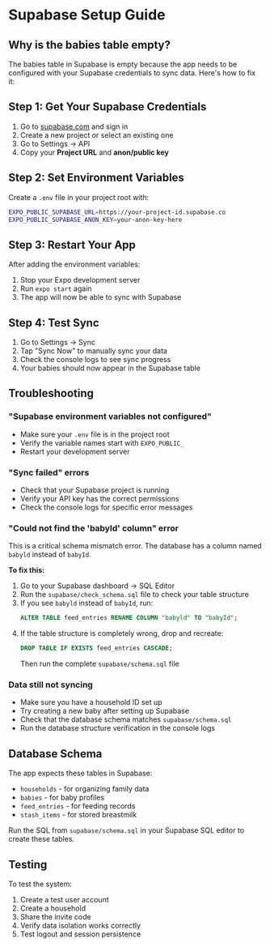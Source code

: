 # Supabase Setup Guide

## Why is the babies table empty?

The babies table in Supabase is empty because the app needs to be configured with your Supabase credentials to sync data. Here's how to fix it:

## Step 1: Get Your Supabase Credentials

1. Go to [supabase.com](https://supabase.com) and sign in
2. Create a new project or select an existing one
3. Go to Settings → API
4. Copy your **Project URL** and **anon/public key**

## Step 2: Set Environment Variables

Create a `.env` file in your project root with:

```bash
EXPO_PUBLIC_SUPABASE_URL=https://your-project-id.supabase.co
EXPO_PUBLIC_SUPABASE_ANON_KEY=your-anon-key-here
```

## Step 3: Restart Your App

After adding the environment variables:

1. Stop your Expo development server
2. Run `expo start` again
3. The app will now be able to sync with Supabase

## Step 4: Test Sync

1. Go to Settings → Sync
2. Tap "Sync Now" to manually sync your data
3. Check the console logs to see sync progress
4. Your babies should now appear in the Supabase table

## Troubleshooting

### "Supabase environment variables not configured"

-   Make sure your `.env` file is in the project root
-   Verify the variable names start with `EXPO_PUBLIC_`
-   Restart your development server

### "Sync failed" errors

-   Check that your Supabase project is running
-   Verify your API key has the correct permissions
-   Check the console logs for specific error messages

### "Could not find the 'babyld' column" error

This is a critical schema mismatch error. The database has a column named `babyld` instead of `babyId`.

**To fix this:**

1. Go to your Supabase dashboard → SQL Editor
2. Run the `supabase/check_schema.sql` file to check your table structure
3. If you see `babyld` instead of `babyId`, run:
    ```sql
    ALTER TABLE feed_entries RENAME COLUMN "babyld" TO "babyId";
    ```
4. If the table structure is completely wrong, drop and recreate:
    ```sql
    DROP TABLE IF EXISTS feed_entries CASCADE;
    ```
    Then run the complete `supabase/schema.sql` file

### Data still not syncing

-   Make sure you have a household ID set up
-   Try creating a new baby after setting up Supabase
-   Check that the database schema matches `supabase/schema.sql`
-   Run the database structure verification in the console logs

## Database Schema

The app expects these tables in Supabase:

-   `households` - for organizing family data
-   `babies` - for baby profiles
-   `feed_entries` - for feeding records
-   `stash_items` - for stored breastmilk

Run the SQL from `supabase/schema.sql` in your Supabase SQL editor to create these tables.

## Testing

To test the system:

1. Create a test user account
2. Create a household
3. Share the invite code
4. Verify data isolation works correctly
5. Test logout and session persistence
